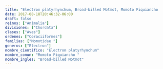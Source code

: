 ```yaml
---
title: "Electron platyrhynchum, Broad-billed Motmot, Momoto Piquiancho "
date: 2017-08-18T20:46:32-06:00
draft: false
reinos: ["Animalia"]
divisiones: ["Chordata"]
clases: ["Aves"]
ordenes: ["Coraciiformes"]
familias: ["Momotidae "]
generos: ["Electron"]
nombre_cientifico: "Electron platyrhynchum"
nombre_comun: "Momoto Piquiancho "
nombre_ingles: "Broad-billed Motmot"
---
```

